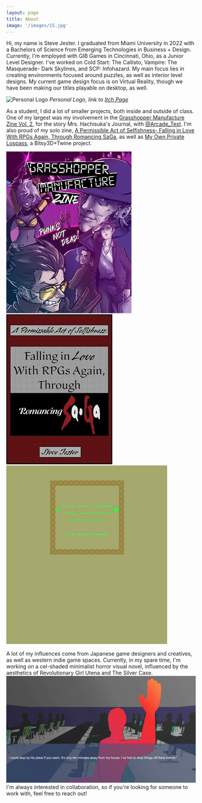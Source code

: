 ```yaml
---
layout: page
title: About
image: '/images/15.jpg'
---
```


Hi, my name is Steve Jester. I graduated from Miami University in 2022 with a Bachelors of Science from Emerging Technologies in Business + Design.
<br>
Currently, I'm employed with GIB Games in Cincinnati, Ohio, as a Junior Level Designer. I've worked on Cold Start: The Callisto, Vampire: The Masquerade- Dark Skylines, and SCP: Infohazard. My main focus lies in creating environments focused around puzzles, as well as interior level designs. My current game design focus is on Virtual Reality, though we have been making our titles playable on desktop, as well.

![Personal Logo]({{site.baseurl}}/images/30.jpg)
*Personal Logo, link to [Itch Page](https://sjester.itch.io/)*

As a student, I did a lot of smaller projects, both inside and outside of class.
One of my largest was my involvement in the [Grasshopper Manufacture Zine Vol. 2](https://ghmzine.gumroad.com/), for the story Mrs. Hachisuka's Journal, with [@Arcade_Test](https://twitter.com/arcade_test). I'm also proud of my solo zine, [A Permissible Act of Selfishness- Falling in Love With RPGs Again, Through Romancing SaGa](https://sjester.itch.io/rs-solozine), as well as [My Own Private Lospass](https://sjester.itch.io/my-own-private-lospass), a Bitsy3D+Twine project.

<div class="gallery-box">
  <div class="gallery">
    <img src="/images/project-5.jpg" alt="Project">
    <img src="/images/project-8.jpg" alt="Project">
    <img src="/images/project-6.jpg" alt="Project">
  </div>
</div>

A lot of my influences come from Japanese game designers and creatives, as well as western indie game spaces. Currently, in my spare time, I'm working on a cel-shaded minimalist horror visual novel, influenced by the aesthetics of Revolutionary Girl Utena and The Silver Case.
<img src="/images/project-9.jpg" alt="Project">
I'm always interested in collaboration, so if you're looking for someone to work with, feel free to reach out!